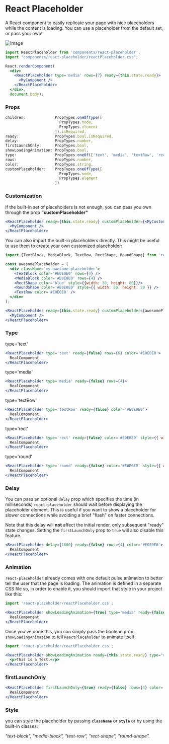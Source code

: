 # React Placeholder
A React component to easily replicate your page with nice placeholders while the content is loading.
You can use a placeholder from the default set, or pass your own!

![image](https://raw.githubusercontent.com/missra-kit/react-component-library/master/react-Placeholder/react-placeholder.png)

```jsx
import ReactPlaceholder from 'components/react-placeholder';
import "components/react-placeholder/reactPlaceholder.css";

React.renderComponent(
  <div>
    <ReactPlaceholder type='media' rows={7} ready={this.state.ready}>
      <MyComponent />
    </ReactPlaceholder>
  </div>,
  document.body);
```

### Props

```jsx
children:             PropTypes.oneOfType([
                        PropTypes.node,
                        PropTypes.element
                      ]).isRequired,
ready:                PropTypes.bool.isRequired,
delay:                PropTypes.number,
firstLaunchOnly:      PropTypes.bool,
showLoadingAnimation: PropTypes.bool,
type:                 PropTypes.oneOf(['text', 'media', 'textRow', 'rect', 'round']),
rows:                 PropTypes.number,
color:                PropTypes.string,
customPlaceholder:    PropTypes.oneOfType([
                        PropTypes.node,
                        PropTypes.element
                      ])
```

### Customization
If the built-in set of placeholders is not enough, you can pass you own through the prop **"customPlaceholder"**

```jsx
<ReactPlaceholder ready={this.state.ready} customPlaceholder={<MyCustomPlaceholder />}>
  <MyComponent />
</ReactPlaceholder>
```

You can also import the built-in placeholders directly. This might be useful to use them to create your own customized placeholder:

```jsx
import {TextBlock, MediaBlock, TextRow, RectShape, RoundShape} from 'react-placeholder/placeholders';

const awesomePlaceholder = (
  <div className='my-awesome-placeholder'>
    <TextBlock color='#E0E0E0' rows={4} />
    <MediaBlock color='#E0E0E0' rows={4} />
    <RectShape color='blue' style={{width: 30, height: 80}}/>
    <RoundShape color='#E0E0E0' style={{ width: 50, height: 50 }} />
    <TextRow color='#E0E0E0' />
  </div>
);

<ReactPlaceholder ready={this.state.ready} customPlaceholder={awesomePlaceholder}>
  <MyComponent />
</ReactPlaceholder>
```

### Type

type='text'
```jsx
<ReactPlaceholder type='text' ready={false} rows={6} color='#E0E0E0'>
  RealComponent
</ReactPlaceholder>
```

type='media'
```jsx
<ReactPlaceholder type='media' ready={false} rows={4}>
  RealComponent
</ReactPlaceholder>
```

type='textRow'
```jsx
<ReactPlaceholder type='textRow' ready={false} color='#E0E0E0'>
  RealComponent
</ReactPlaceholder>
```

type='rect'
```jsx
<ReactPlaceholder type='rect' ready={false} color='#E0E0E0' style={{ width: 50, height: 50 }}>
  RealComponent
</ReactPlaceholder>
```

type='round'
```jsx
<ReactPlaceholder type='round' ready={false} color='#E0E0E0' style={{ width: 50, height: 50 }}>
  RealComponent
</ReactPlaceholder>
```


### Delay
You can pass an optional `delay` prop which specifies the time (in milliseconds) `react-placeholder` should wait before displaying the placeholder element. This is useful if you want to show a placeholder for slower connections while avoiding a brief "flash" on faster connections.

Note that this delay will __not__ affect the initial render, only subsequent "ready" state changes. Setting the `firstLaunchOnly` prop to `true` will also disable this feature.

```jsx
<ReactPlaceholder delay={1000} ready={false} rows={4} color='#E0E0E0'>
  RealComponent
</ReactPlaceholder>
```

### Animation
`react-placeholder` already comes with one default pulse animation to better tell the user that the page is loading.
The animation is defined in a separate CSS file so, in order to enable it, you should import that style in your project like this:

```js
import 'react-placeholder/reactPlaceholder.css';
```
```jsx
<ReactPlaceholder showLoadingAnimation={true} type='media' ready={false} rows={4}>
  RealComponent
</ReactPlaceholder>
```

Once you've done this, you can simply pass the boolean prop `showLoadingAnimation` to tell `ReactPlaceholder` to animate itself:

```jsx
import 'react-placeholder/reactPlaceholder.css';

<ReactPlaceholder showLoadingAnimation ready={this.state.ready} type="media" rows={5}>
  <p>This is a Test.</p>
</ReactPlaceholder>
```


### firstLaunchOnly
```jsx
<ReactPlaceholder firstLaunchOnly={true} ready={false} rows={4} color='#E0E0E0'>
  RealComponent
</ReactPlaceholder>
```


### Style
you can style the placeholder by passing **```className```** or **```style```** or by using the built-in classes:

*"text-block", "media-block", "text-row", "rect-shape", "round-shape".* 

